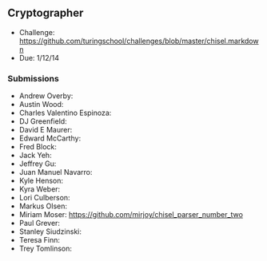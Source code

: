 ## Cryptographer

* Challenge: https://github.com/turingschool/challenges/blob/master/chisel.markdown
* Due: 1/12/14

### Submissions

* Andrew Overby:
* Austin Wood:
* Charles Valentino Espinoza:
* DJ Greenfield:
* David E Maurer:
* Edward McCarthy:
* Fred Block:
* Jack Yeh:
* Jeffrey Gu:
* Juan Manuel Navarro:
* Kyle Henson:
* Kyra Weber:
* Lori Culberson:
* Markus Olsen:
* Miriam Moser: https://github.com/mirjoy/chisel_parser_number_two
* Paul Grever:
* Stanley Siudzinski:
* Teresa Finn:
* Trey Tomlinson:
